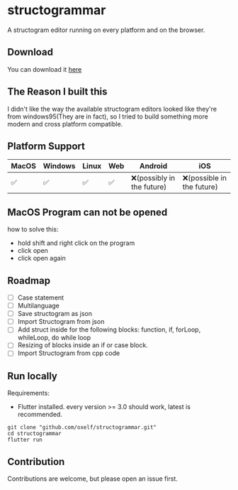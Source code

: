 # structogrammar
A structogram editor running on every platform
and on the browser.

## Download
You can download it [here](https://github.com/oxelf/structogrammar/releases)

## The Reason I built this
I didn't like the way the available structogram
editors looked like they're from windows95(They are in fact),
so I tried to build something more modern and cross platform compatible.

## Platform Support
| MacOS | Windows | Linux  | Web | Android                   | iOS                       |
|-------|--------|--------|----|---------------------------|---------------------------|
| ✅     | ✅      | ✅      | ✅      | ❌(possibly in the future) | ❌(possible in the future) |

## MacOS Program can not be opened
how to solve this:
- hold shift and right click on the program
- click open
- click open again

## Roadmap
- [ ] Case statement
- [ ] Multilanguage
- [ ] Save structogram as json
- [ ] Import Structogram from json
- [ ] Add struct inside for the following blocks: function, if, forLoop, whileLoop, do while loop
- [ ] Resizing of blocks inside an if or case block.
- [ ] Import Structogram from cpp code

## Run locally
Requirements:
- Flutter installed. every version >= 3.0 should work, latest is recommended.

```shell
git clone "github.com/oxelf/structogrammar.git"
cd structogrammar
flutter run
```

## Contribution
Contributions are welcome, but please open an issue first.

